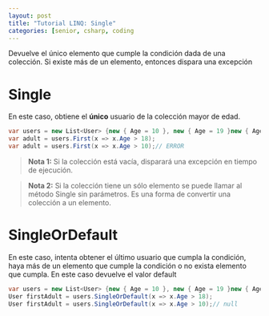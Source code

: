```yaml
---
layout: post
title: "Tutorial LINQ: Single"
categories: [senior, csharp, coding
---
```


Devuelve el único elemento que cumple la<!--more--> condición dada de una colección. Si existe más de un elemento, entonces dispara una excepción

# Single
En este caso, obtiene el **único** usuario de la colección mayor de edad.

```csharp
var users = new List<User> {new { Age = 10 }, new { Age = 19 }new { Age = 10 }, new { Age = 11 }}
var adult = users.First(x => x.Age > 18);
var adult = users.First(x => x.Age > 10);// ERROR
```

> **Nota 1:** Si la colección está vacía, disparará una excepción en tiempo de ejecución.

> **Nota 2:** Si la colección tiene un sólo elemento se puede llamar al método Single sin parámetros. Es una forma de convertir una colección a un elemento.

# SingleOrDefault
En este caso, intenta obtener el último usuario que cumpla la condición, haya más de un elemento que cumple la condición o no exista elemento que cumpla. En este caso devuelve el valor default

```csharp
var users = new List<User> {new { Age = 10 }, new { Age = 19 }new { Age = 10 }, new { Age = 11 }}
User firstAdult = users.SingleOrDefault(x => x.Age > 18);
User firstAdult = users.SingleOrDefault(x => x.Age > 10);// null
```
